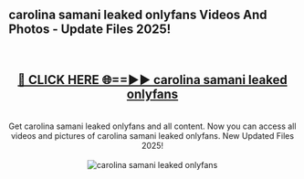 <h2>carolina samani leaked onlyfans Videos And Photos - Update Files 2025!</h2>
<br>
<div align="center">
<h2><a href="https://top-ai-tools.click/QrbHav" rel="nofollow">🔴 CLICK HERE 🌐==►► carolina samani leaked onlyfans</a></h2>
<br>
Get carolina samani leaked onlyfans and all content. Now you can access all videos and pictures of carolina samani leaked onlyfans. New Updated Files 2025!
<br>
<br>
<a href="https://top-ai-tools.click/QrbHav" rel="nofollow" data-target="animated-image.originalLink"><img src="https://i.ibb.co.com/WyWwxjT/player-gif2.gif" alt="carolina samani leaked onlyfans" style="max-width: 100%; display: inline-block;" data-target="animated-image.originalImage"></a>
</div>
<br>